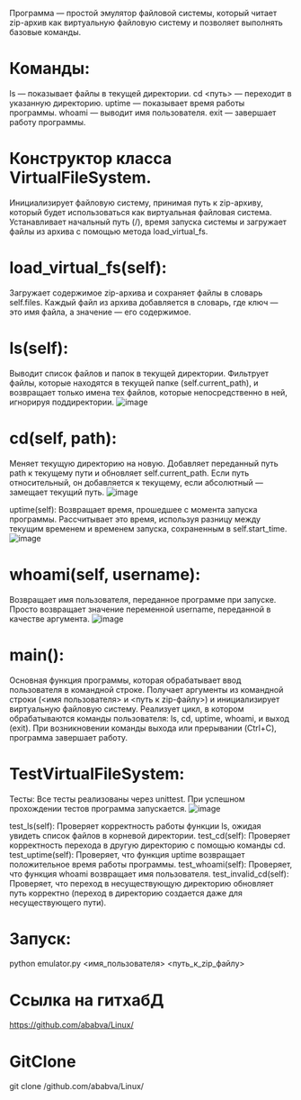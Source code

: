 Программа — простой эмулятор файловой системы, который читает zip-архив как виртуальную файловую систему и позволяет выполнять базовые команды.


# Команды:
ls — показывает файлы в текущей директории.
cd <путь> — переходит в указанную директорию.
uptime — показывает время работы программы.
whoami — выводит имя пользователя.
exit — завершает работу программы.


# Конструктор класса VirtualFileSystem.
Инициализирует файловую систему, принимая путь к zip-архиву, который будет использоваться как виртуальная файловая система.
Устанавливает начальный путь (/), время запуска системы и загружает файлы из архива с помощью метода load_virtual_fs.


# load_virtual_fs(self):
Загружает содержимое zip-архива и сохраняет файлы в словарь self.files.
Каждый файл из архива добавляется в словарь, где ключ — это имя файла, а значение — его содержимое.


# ls(self):
Выводит список файлов и папок в текущей директории.
Фильтрует файлы, которые находятся в текущей папке (self.current_path), и возвращает только имена тех файлов, которые непосредственно в ней, игнорируя поддиректории.
![image](https://github.com/user-attachments/assets/c0d086dc-bf79-4746-858d-bc51f4d1db8a)


# cd(self, path):
Меняет текущую директорию на новую.
Добавляет переданный путь path к текущему пути и обновляет self.current_path. Если путь относительный, он добавляется к текущему, если абсолютный — замещает текущий путь.
![image](https://github.com/user-attachments/assets/0cfcac68-90a2-4475-bcaa-e78e4fd0f792)


uptime(self):
Возвращает время, прошедшее с момента запуска программы.
Рассчитывает это время, используя разницу между текущим временем и временем запуска, сохраненным в self.start_time.
![image](https://github.com/user-attachments/assets/82777e27-2d9f-45bc-8916-ff641f2ee83d)


# whoami(self, username):
Возвращает имя пользователя, переданное программе при запуске.
Просто возвращает значение переменной username, переданной в качестве аргумента.
![image](https://github.com/user-attachments/assets/f534d7b1-e757-4a38-b5e2-0cbd84d66302)


# main():
Основная функция программы, которая обрабатывает ввод пользователя в командной строке.
Получает аргументы из командной строки (<имя пользователя> и <путь к zip-файлу>) и инициализирует виртуальную файловую систему.
Реализует цикл, в котором обрабатываются команды пользователя: ls, cd, uptime, whoami, и выход (exit).
При возникновении команды выхода или прерывании (Ctrl+C), программа завершает работу.


# TestVirtualFileSystem:
Тесты:
Все тесты реализованы через unittest. При успешном прохождении тестов программа запускается.
![image](https://github.com/user-attachments/assets/112eb5d7-15e3-437e-9c03-410ccc137147)


test_ls(self): Проверяет корректность работы функции ls, ожидая увидеть список файлов в корневой директории.
test_cd(self): Проверяет корректность перехода в другую директорию с помощью команды cd.
test_uptime(self): Проверяет, что функция uptime возвращает положительное время работы программы.
test_whoami(self): Проверяет, что функция whoami возвращает имя пользователя.
test_invalid_cd(self): Проверяет, что переход в несуществующую директорию обновляет путь корректно (переход в директорию создается даже для несуществующего пути).

# Запуск:

python emulator.py <имя_пользователя> <путь_к_zip_файлу>

# Ссылка на гитхабД
https://github.com/ababva/Linux/
# GitClone
git clone /github.com/ababva/Linux/
